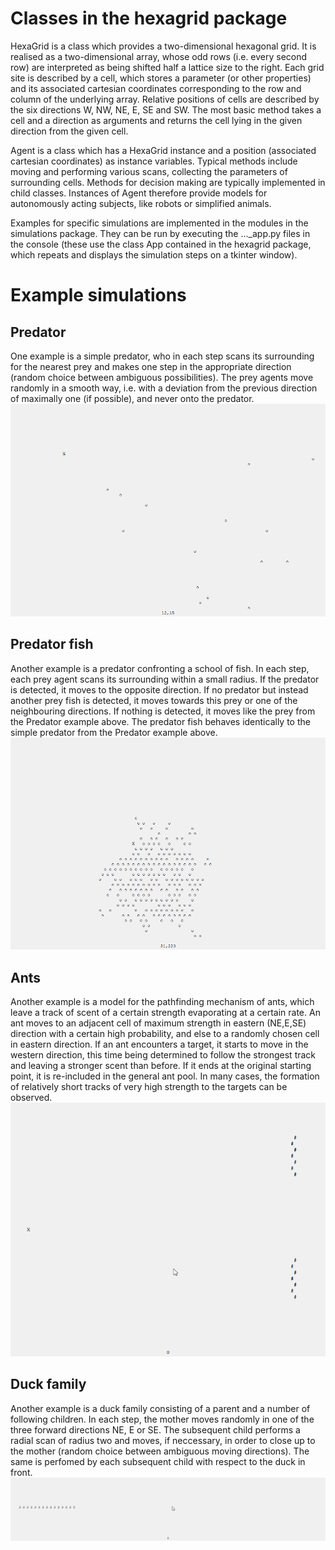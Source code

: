 # Classes in the hexagrid package

HexaGrid is a class which provides a two-dimensional hexagonal grid. It is realised as a two-dimensional array, whose odd rows (i.e. every second row) are interpreted as being shifted half a lattice size to the right. Each grid site is described by a cell, which stores a parameter (or other properties) and its associated cartesian coordinates corresponding to the row and column of the underlying array. Relative positions of cells are described by the six directions W, NW, NE, E, SE and SW. The most basic method takes a cell and a direction as arguments and returns the cell lying in the given direction from the given cell.

Agent is a class which has a HexaGrid instance and a position (associated cartesian coordinates) as instance variables. Typical methods include moving and performing various scans, collecting the parameters of surrounding cells. Methods for decision making are typically implemented in child classes. Instances of Agent therefore provide models for autonomously acting subjects, like robots or simplified animals. 

Examples for specific simulations are implemented in the modules in the simulations package. They can be run by executing the ...\_app.py files in the console (these use the class App contained in the hexagrid package, which repeats and displays the simulation steps on a tkinter window).

# Example simulations

## Predator
One example is a simple predator, who in each step scans its surrounding for the nearest prey and makes one step in the appropriate direction (random choice between ambiguous possibilities). The prey agents move randomly in a smooth way, i.e. with a deviation from the previous direction of maximally one (if possible), and never onto the predator.
![til](documentation/predator_demo.gif)

## Predator fish
Another example is a predator confronting a school of fish. In each step, each prey agent scans its surrounding within a small radius. If the predator is detected, it moves to the opposite direction. If no predator but instead another prey fish is detected, it moves towards this prey or one of the neighbouring directions. If nothing is detected, it moves like the prey from the Predator example above. The predator fish behaves identically to the simple predator from the Predator example above.
![til](documentation/predator_fish_demo.gif)

## Ants
Another example is a model for the pathfinding mechanism of ants, which leave a track of scent of a certain strength evaporating at a certain rate. An ant moves to an adjacent cell of maximum strength in eastern (NE,E,SE) direction with a certain high probability, and else to a randomly chosen cell in eastern direction. If an ant encounters a target, it starts to move in the western direction, this time being determined to follow the strongest track and leaving a stronger scent than before. If it ends at the original starting point, it is re-included in the general ant pool. In many cases, the formation of relatively short tracks of very high strength to the targets can be observed.
![til](documentation/ants_demo.gif)

## Duck family
Another example is a duck family consisting of a parent and a number of following children. In each step, the mother moves randomly in one of the three forward directions NE, E or SE. The subsequent child performs a radial scan of radius two and moves, if neccessary, in order to close up to the mother (random choice between ambiguous moving directions). The same is perfomed by each subsequent child with respect to the duck in front.
![til](documentation/duck_demo.gif)
